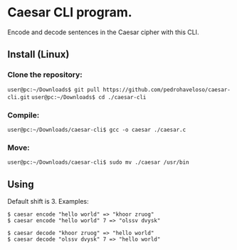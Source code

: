 # Caesar CLI program.

Encode and decode sentences in the Caesar cipher with this CLI.

## Install (Linux)

### Clone the repository:
`user@pc:~/Downloads$ git pull https://github.com/pedrohaveloso/caesar-cli.git`
`user@pc:~/Downloads$ cd ./caesar-cli`

### Compile:
`user@pc:~/Downloads/caesar-cli$ gcc -o caesar ./caesar.c`

### Move:
`user@pc:~/Downloads/caesar-cli$ sudo mv ./caesar /usr/bin`


## Using

Default shift is 3. Examples:

    $ caesar encode "hello world" => "khoor zruog"
    $ caesar encode "hello world" 7 => "olssv dvysk"
    
    $ caesar decode "khoor zruog" => "hello world"
    $ caesar decode "olssv dvysk" 7 => "hello world"